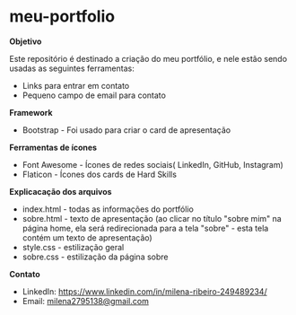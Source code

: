 # meu-portfolio


**Objetivo**

Este repositório é destinado a criação do meu portfólio, e nele estão sendo usadas as seguintes ferramentas:

- Links para entrar em contato
- Pequeno campo de email para contato

**Framework** 

- Bootstrap - Foi usado para criar o card de apresentação

**Ferramentas de ícones**

- Font Awesome - Ícones de redes sociais( LinkedIn, GitHub, Instagram)
- Flaticon - Ícones dos cards de Hard Skills 

**Explicacação dos arquivos**

- index.html - todas as informações do portfólio
- sobre.html - texto de apresentação (ao clicar no título "sobre mim" na página home, ela será redirecionada para a tela "sobre" - esta tela contém um texto de apresentação)
- style.css - estilização geral
- sobre.css - estilização da página sobre 

**Contato**

* LinkedIn: https://www.linkedin.com/in/milena-ribeiro-249489234/
* Email: milena2795138@gmail.com

